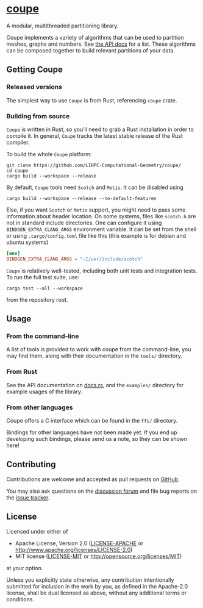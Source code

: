 # [coupe]

A modular, multithreaded partitioning library.

Coupe implements a variety of algorithms that can be used to partition meshes,
graphs and numbers. See [the API docs][coupe] for a list. These algorithms can
be composed together to build relevant partitions of your data.

## Getting Coupe

### Released versions

The simplest way to use `Coupe` is from Rust, referencing `coupe` crate.

### Building from source

`Coupe` is written in Rust, so you'll need to grab a Rust installation in order to compile it. In general, `Coupe`
tracks the latest stable release of the Rust compiler.

To build the whole `Coupe` platform:

```shell
git clone https://github.com/LIHPC-Computational-Geometry/coupe/
cd coupe
cargo build --workspace --release
```

By default, `Coupe` tools need `Scotch` and `Metis`. It can be disabled using

```shell
cargo build --workspace --release --no-default-features
```

Else, if you want `Scotch` or `Metis` support, you might need to pass some information about header location.
On some systems, files like `scotch.h` are not in standard include directories. One can configure it
using `BINDGEN_EXTRA_CLANG_ARGS` environment variable.
It can be set from the shell or using `.cargo/config.toml` file like this (this example is for debian and ubuntu
systems)

```toml
[env]
BINDGEN_EXTRA_CLANG_ARGS = "-I/usr/include/scotch"
```

`Coupe` is relatively well-tested, including both unit tests and integration tests. To run the full test suite, use:

```shell
cargo test --all --workspace
```

from the repository root.

## Usage

### From the command-line

A list of tools is provided to work with coupe from the command-line, you may
find them, along with their documentation in the `tools/` directory.

### From Rust

See the API documentation on [docs.rs][coupe], and the `examples/` directory for
example usages of the library.

### From other languages

Coupe offers a C interface which can be found in the `ffi/` directory.

Bindings for other languages have not been made yet. If you end up developing
such bindings, please send us a note, so they can be shown here!

## Contributing

Contributions are welcome and accepted as pull requests on [GitHub][pulls].

You may also ask questions on the [discussion forum][discussions] and file bug
reports on the [issue tracker][issues].

## License

Licensed under either of

* Apache License, Version 2.0
  ([LICENSE-APACHE](LICENSE-APACHE) or http://www.apache.org/licenses/LICENSE-2.0)
* MIT license
  ([LICENSE-MIT](LICENSE-MIT) or http://opensource.org/licenses/MIT)

at your option.

Unless you explicitly state otherwise, any contribution intentionally submitted
for inclusion in the work by you, as defined in the Apache-2.0 license, shall be
dual licensed as above, without any additional terms or conditions.

[coupe]: https://docs.rs/coupe

[discussions]: https://github.com/LIHPC-Computational-Geometry/coupe/discussions

[issues]: https://github.com/LIHPC-Computational-Geometry/coupe/issues

[pulls]: https://github.com/LIHPC-Computational-Geometry/coupe/pulls
